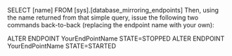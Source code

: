 SELECT [name] FROM [sys].[database_mirroring_endpoints]
Then, using the name returned from that simple query, issue the following two commands back-to-back (replacing the endpoint name with your own):

ALTER ENDPOINT YourEndPointName STATE=STOPPED
ALTER ENDPOINT YourEndPointName STATE=STARTED
